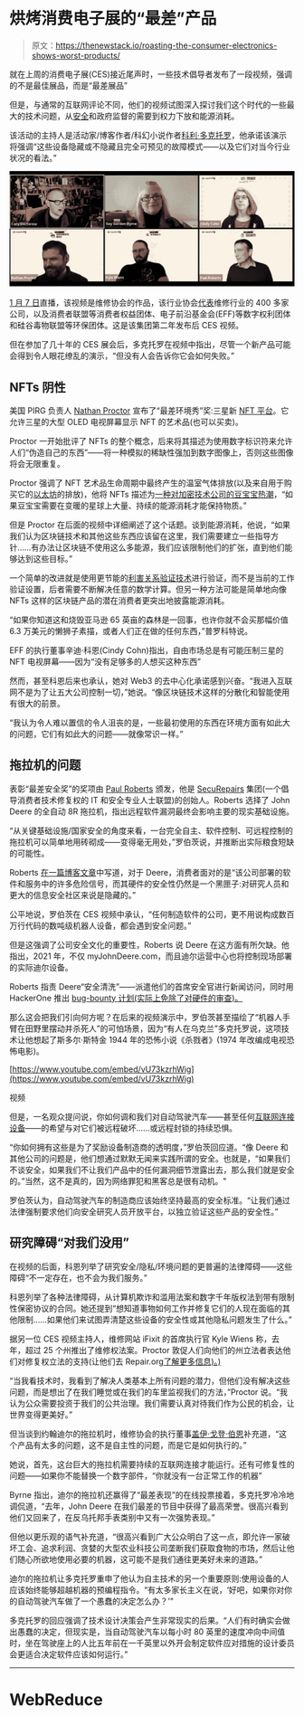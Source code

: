 # 烘烤消费电子展的“最差”产品

> 原文：<https://thenewstack.io/roasting-the-consumer-electronics-shows-worst-products/>

就在上周的消费电子展(CES)接近尾声时，一些技术倡导者发布了一段视频，强调的不是最佳展品，而是“最差展品”

但是，与通常的互联网评论不同，他们的视频试图深入探讨我们这个时代的一些最大的技术问题，从[安全](https://thenewstack.io/category/security/)和政府监督的需要到权力下放和能源消耗。

该活动的主持人是活动家/博客作者/科幻小说作者[科利·多克托罗](https://twitter.com/doctorow)，他承诺该演示将强调“这些设备隐藏或不隐藏且完全可预见的故障模式——以及它们对当今行业状况的看法。”

![](img/b1b21685363b14337880cfd3bdcc9d5b.png)

[1 月 7 日](https://youtu.be/JSB_EBb2tGc)直播，该视频是维修协会的作品，该行业协会[代表](https://www.repair.org/members)维修行业的 400 多家公司，以及消费者联盟等消费者权益团体、电子前沿基金会(EFF)等数字权利团体和硅谷毒物联盟等环保团体。这是该集团第二年发布后 CES 视频。

但在参加了几十年的 CES 展会后，多克托罗在视频中指出，尽管一个新产品可能会得到令人眼花缭乱的演示，“但没有人会告诉你它会如何失败。”

## NFTs 阴性

美国 PIRG 负责人 [Nathan Proctor](https://www.linkedin.com/in/nathan-proctor-75937754/) 宣布了“最差环境秀”奖:三星新 [NFT 平台](https://news.samsung.com/global/samsung-electronics-unveils-its-2022-micro-led-neo-qled-and-lifestyle-tvs-with-next-generation-picture-quality-and-range-of-cutting-edge-personalization-options)。它允许三星的大型 OLED 电视屏幕显示 NFT 的艺术品(也可以买卖)。

Proctor 一开始批评了 NFTs 的整个概念，后来将其描述为使用数字标识符来允许人们“伪造自己的东西”——将一种模拟的稀缺性强加到数字图像上，否则这些图像将会无限重复。

Proctor 强调了 NFT 艺术品生命周期中最终产生的温室气体排放(以及来自用于购买它的[以太坊](https://thenewstack.io/as-blockchain-hype-fades-developers-give-ethereum-a-serious-look/)的排放)，他将 NFTs 描述为[一种对加密技术公司的豆宝宝热潮](https://www.vox.com/the-goods/22870250/nft-beanie-baby-price-guide-bubble-princess-value)，“如果豆宝宝需要在变暖的星球上大量、持续的能源消耗才能保持物质。”

但是 Proctor 在后面的视频中详细阐述了这个话题。谈到能源消耗，他说，“如果我们认为区块链技术和其他这些东西应该留在这里，我们需要建立一些指导方针……有办法让区块链不使用这么多能源，我们应该限制他们的扩张，直到他们能够达到这些目标。”

一个简单的改进就是使用更节能的[利害关系验证技术](https://en.wikipedia.org/wiki/Proof_of_stake)进行验证，而不是当前的工作验证设置，后者需要不断解决任意的数学计算。但另一种方法可能是简单地向像 NFTs 这样的区块链产品的潜在消费者更突出地披露能源消耗。

“如果你知道这和烧毁亚马逊 65 英亩的森林是一回事，也许你就不会买那幅价值 6.3 万美元的懒狮子素描，或者人们正在做的任何东西，”普罗科特说。

EFF 的执行董事辛迪·科恩(Cindy Cohn)指出，自由市场总是有可能压制三星的 NFT 电视屏幕——因为“没有足够多的人想买这种东西”

然而，甚至科恩后来也承认，她对 Web3 的去中心化承诺感到兴奋。“我进入互联网不是为了让五大公司控制一切，”她说。“像区块链技术这样的分散化和智能使用有很大的前景。

“我认为令人难以置信的令人沮丧的是，一些最初使用的东西在环境方面有如此大的问题，它们有如此大的问题——就像常识一样。”

## 拖拉机的问题

表彰“最差安全奖”的奖项由 [Paul Roberts](https://www.linkedin.com/in/pfroberts/) 颁发，他是 [SecuRepairs](https://securepairs.org/) 集团(一个倡导消费者技术修复权的 IT 和安全专业人士联盟)的创始人。Roberts 选择了 John Deere 的全自动 8R 拖拉机，指出远程软件漏洞最终会影响主要的现实基础设施。

“从关键基础设施/国家安全的角度来看，一台完全自主、软件控制、可远程控制的拖拉机可以简单地用砖砌成——变得毫无用处，”罗伯茨说，并推断出实际粮食短缺的可能性。

Roberts [在一篇博客文章](https://fighttorepair.substack.com/p/smartbulbs-and-bulldozers-and-nftvsoh)中写道，对于 Deere，消费者面对的是“该公司部署的软件和服务中的许多危险信号，而其硬件的安全性仍然是一个黑匣子:对研究人员和更大的信息安全社区来说是隐藏的。”

公平地说，罗伯茨在 CES 视频中承认，“任何制造软件的公司，更不用说构成数百万行代码的数吨级机器人设备，都会遇到安全问题。”

但是这强调了公司安全文化的重要性，Roberts 说 Deere 在这方面有所欠缺。他指出，2021 年，不仅 myJohnDeere.com，而且迪尔运营中心也将控制现场部署的实际迪尔设备。

Roberts 指责 Deere“安全清洗”——派遣他们的首席安全官进行新闻访问，同时用 HackerOne 推出 [bug-bounty 计划(实际上免除了对硬件的审查)。](https://hackerone.com/john-deere?type=team)

那么这会把我们引向何方呢？在后来的视频演示中，罗伯茨甚至描绘了“机器人手臂在田野里摆动并杀死人”的可怕场景，因为“有人在乌克兰”多克托罗说，这项技术让他想起了斯多尔·斯特金 1944 年的恐怖小说《杀戮者》(1974 年改编成电视恐怖电影)。

[https://www.youtube.com/embed/vU73kzrhWig](https://www.youtube.com/embed/vU73kzrhWig)

视频

但是，一名观众提问说，你如何调和我们对自动驾驶汽车——甚至任何[互联网连接设备](https://thenewstack.io/category/edge-iot/)——的希望与对它们被远程破坏……或远程封锁的持续恐惧。

“你如何拥有这些是为了奖励设备制造商的透明度，”罗伯茨回应道。“像 Deere 和其他公司的问题是，他们想通过默默无闻来实践所谓的安全。也就是，“如果我们不谈安全，如果我们不让我们产品中的任何漏洞细节泄露出去，那么我们就是安全的。”当然，这不是真的，因为网络罪犯和黑客总是很有动机。"

罗伯茨认为，自动驾驶汽车的制造商应该始终坚持最高的安全标准。“让我们通过法律强制要求他们向安全研究人员开放平台，以独立验证这些产品的安全性。”

## 研究障碍“对我们没用”

在视频的后面，科恩列举了研究安全/隐私/环境问题的更普遍的法律障碍——这些障碍“不一定存在，也不会为我们服务。”

科恩列举了各种法律障碍，从计算机欺诈和滥用法案和数字千年版权法到带有限制性保密协议的合同。她还提到“想知道事物如何工作并修复它们的人现在面临的其他限制……如果他们来试图弄清楚这些设备的安全性或其他隐私问题发生了什么。”

据另一位 CES 视频主持人，维修网站 iFixit 的首席执行官 Kyle Wiens 称，去年，超过 25 个州推出了维修权法案。Proctor 敦促人们向他们的州立法者表达他们对修复权立法的支持(让他们去 Repair.org[了解更多信息)。)](https://www.repair.org/)

“当我看技术时，我看到了解决人类基本上所有问题的潜力，但他们没有解决这些问题，而是想出了在我们睡觉或在我们的车里监视我们的方法，”Proctor 说。“我认为公众需要投资于我们的公共治理。我们需要认真对待我们作为公民的机会，让世界变得更美好。”

但当谈到约翰迪尔的拖拉机时，维修协会的执行董事[盖伊·戈登·伯恩](https://www.linkedin.com/in/gay-gordon-byrne-b167855/)补充道，“这个产品有太多的问题，这不是自主性的问题，而是它是如何执行的。”

她说，首先，这台巨大的拖拉机需要持续的互联网连接才能运行。还有可修复性的问题——如果你不能替换一个数字部件，“你就没有一台正常工作的机器”

Byrne 指出，迪尔的拖拉机还赢得了“最差表现”的在线投票接着，多克托罗冷冷地调侃道，“去年，John Deere 在我们最差的节目中获得了最高荣誉。很高兴看到他们又回来了，在反乌托邦手表类别中又有一次强势表现。”

但他以更乐观的语气补充道，“很高兴看到广大公众明白了这一点，即允许一家破坏工会、追求利润、贪婪的大型农业科技公司垄断我们获取食物的市场，然后让他们随心所欲地使用必要的机器，这可能不是我们通往更美好未来的道路。”

迪尔的拖拉机让多克托罗重申了他认为自主技术的另一个重要原则:使用设备的人应该始终能够超越机器的预编程指令。“有太多家长主义在说，‘好吧，如果你对你的自动驾驶汽车做了一个愚蠢的决定怎么办？’"

多克托罗的回应强调了技术设计决策会产生非常现实的后果。“人们有时确实会做出愚蠢的决定，但现实是，当自动驾驶汽车以每小时 80 英里的速度冲向中间值时，坐在驾驶座上的人比五年前在一千英里以外开会制定软件应对措施的设计委员会更适合决定软件应该如何运行。”

* * *

# WebReduce

<svg xmlns:xlink="http://www.w3.org/1999/xlink" viewBox="0 0 68 31" version="1.1"><title>Group</title> <desc>Created with Sketch.</desc></svg>